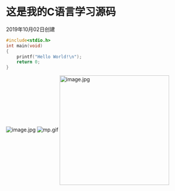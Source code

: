 # 这是我的C语言学习源码  
2019年10月02日创建
```c
#include<stdio.h>
int main(void)
{
	printf("Hello World!\n");
	return 0;
}
```

![image.jpg](https://i.loli.net/2019/12/10/xdLIkZeYwjvstVO.jpg)
![mp.gif](https://i.loli.net/2019/12/10/xGR1XZaj98Kpmsl.gif)
<img src = "https://github.com/Tenderest/C-Learning/row/master/image.jpg" width = "300" height = "300" alt = "image.jpg" align = center />

